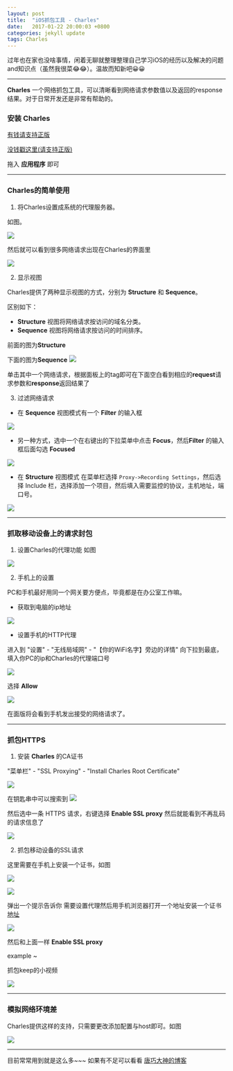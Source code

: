```yaml
---
layout: post
title:  "iOS抓包工具 - Charles"
date:   2017-01-22 20:00:03 +0800
categories: jekyll update
tags: Charles
---
```


过年也在家也没啥事情，闲着无聊就整理整理自己学习iOS的经历以及解决的问题and知识点（虽然我很菜😂😂）。温故而知新吧😀😀

---

**Charles** 一个网络抓包工具，可以清晰看到网络请求参数值以及返回的response结果。对于日常开发还是非常有帮助的。

### 安装 Charles

[有钱请支持正版](https://www.charlesproxy.com/)

[没钱戳这里(请支持正版)](http://lxc.xiaocblog.com/charles-proxy-4.0.1.zip)

拖入  **应用程序**  即可

---

### Charles的简单使用

1. 将Charles设置成系统的代理服务器。

如图。

![](http://lxc.xiaocblog.com/QQ20170122-193921@2x.png)

然后就可以看到很多网络请求出现在Charles的界面里

![](http://lxc.xiaocblog.com/QQ20170122-193551@2x.png)

2. 显示视图

Charles提供了两种显示视图的方式，分别为 **Structure** 和 **Sequence**。

区别如下：

- **Structure** 视图将网络请求按访问的域名分类。
- **Sequence** 视图将网络请求按访问的时间排序。

前面的图为**Structure** 

下面的图为**Sequence**
![](http://lxc.xiaocblog.com/QQ20170122-194802@2x.png)

单击其中一个网络请求，根据面板上的tag即可在下面空白看到相应的**request**请求参数和**response**返回结果了

3. 过滤网络请求

- 在 **Sequence** 视图模式有一个 **Filter** 的输入框

![](http://lxc.xiaocblog.com/QQ20170122-195706@2x.png)

- 另一种方式，选中一个在右键出的下拉菜单中点击 **Focus**，然后**Filter** 的输入框后面勾选 **Focused** 

![](http://lxc.xiaocblog.com/QQ20170122-200349@2x.png)

- 在 **Structure** 视图模式 在菜单栏选择 ```Proxy->Recording Settings```，然后选择 Include 栏，选择添加一个项目，然后填入需要监控的协议，主机地址，端口号。

![](http://lxc.xiaocblog.com/QQ20170122-200139@2x.png)

---

### 抓取移动设备上的请求封包

1. 设置Charles的代理功能 如图

![](http://lxc.xiaocblog.com/QQ20170122-201137@2x.png)

2. 手机上的设置

PC和手机最好用同一个网关要方便点，毕竟都是在办公室工作嘛。

- 获取到电脑的ip地址 

![](http://lxc.xiaocblog.com/QQ20170122-201522@2x.png)

- 设置手机的HTTP代理

进入到 "设置" - "无线局域网" - "【你的WiFi名字】旁边的详情"
向下拉到最底，填入你PC的ip和Charles的代理端口号 

![](http://lxc.xiaocblog.com/6646E7369EAC5D316F3E2C9AFD4C5513.png)

选择 **Allow** 

![](http://lxc.xiaocblog.com/QQ20170122-202158@2x.png)

在面版将会看到手机发出接受的网络请求了。

---

### 抓包HTTPS

1. 安装 **Charles** 的CA证书

"菜单栏" - "SSL Proxying" - "Install Charles Root Certificate"

![](http://lxc.xiaocblog.com/QQ20170122-202745@2x.png)

在钥匙串中可以搜索到
![](http://lxc.xiaocblog.com/QQ20170122-202909@2x.png)

然后选中一条 HTTPS 请求，右键选择 **Enable SSL proxy** 然后就能看到不再乱码的请求信息了

![](http://lxc.xiaocblog.com/QQ20170122-203656@2x.png)

2. 抓包移动设备的SSL请求

这里需要在手机上安装一个证书，如图

![](http://lxc.xiaocblog.com/C140ACC2-C585-4CCA-9CE2-394FCA2B9359.png)

![](http://lxc.xiaocblog.com/QQ20170122-203821@2x.png)

弹出一个提示告诉你 需要设置代理然后用手机浏览器打开一个地址安装一个证书  [地址](http://chls.pro/ssl)

![](http://lxc.xiaocblog.com/1D32AC22C2B0BF8458259E30A7DF427F.png)

然后和上面一样 **Enable SSL proxy** 

example ~

抓包keep的小视频

![](http://lxc.xiaocblog.com/QQ20170122-205909@2x.png)


---

### 模拟网络环境差

Charles提供这样的支持，只需要更改添加配置与host即可。如图

![](http://lxc.xiaocblog.com/QQ20170122-205122@2x.png)

---

目前常常用到就是这么多~~~ 如果有不足可以看看 [唐巧大神的博客](http://blog.devtang.com/2015/11/14/charles-introduction/)
